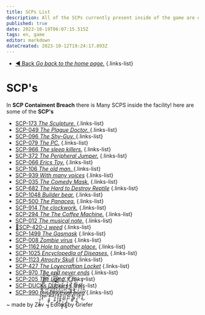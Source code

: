 ```yaml
---
title: SCPs List
description: All of the SCPs currently present inside of the game are on this page.
published: true
date: 2023-10-19T06:07:15.515Z
tags: en, game
editor: markdown
dateCreated: 2023-10-12T19:24:17.893Z
---
```


- [:arrow_backward: Back *Go back to the home page.*](/en/home#single-playerco-op)
{.links-list}
# SCP's
In **SCP Contaiment Breach** there is Many SCPS inside the facility! here are some of the **SCP's**

- [SCP-173 *The Sculpture.* ](/en/game/scps/173)
{.links-list}
- [SCP-049 *The Plague Doctor.* ](/en/game/scps/049)
{.links-list}
- [ SCP-096 *The Shy-Guy.* ](/en/game/scps/096)
{.links-list}
- [SCP-079 *The PC.*](/en/game/scps/079)
{.links-list}
- [SCP-966 *The sleep killers.*](/en/game/scps/966)
{.links-list}
- [SCP-372 *The Peripheral Jumper.*](/en/game/scps/372)
{.links-list}
- [SCP-066 *Erics Toy.*](/en/game/scps/066)
{.links-list}
- [SCP-106 *The old man.* ](/en/game/scps/106)
{.links-list}
- [SCP-939 *With many voices*](/en/game/scps/939)
{.links-list} 
- [SCP-035 *The Comedy Mask.*](/en/game/scps/035)
{.links-list}
- [SCP-682 *The Hard to Destroy Reptile*](/en/game/scps/682)
{.links-list}
- [SCP-1048 *Builder bear.*](/en/game/scps/1048)
{.links-list}
- [SCP-500 *The Panacea.*](/en/game/scps/500)
{.links-list}
- [SCP-914 *The clockwork.*](/en/game/scps/914)
{.links-list}
- [SCP-294 *The The Coffee Machine.*](/en/game/scps/294)
{.links-list}
- [SCP-012 *The musical note*.](/en/game/scps/012)
{.links-list}
- [🚬SCP-420-J *weed*](/en/game/scps/420-j)
{.links-list}
- [SCP-1499 *The Gasmask*](/en/game/scps/1499)
{.links-list} 
- [SCP-008 *Zombie virus*](/en/game/scps/008)
{.links-list}
- [SCP-1162 *Hole to another place.*](/en/game/scps/1162)
{.links-list}
- [SCP-1025 *Encyclopedia of Diseases.*](/en/game/scps/1025)
{.links-list} 
- [SCP-1123 *Atrocity Skull*](/en/game/scps/1123)
{.links-list} 
- [SCP-427  *The Lovecraftian Locket*](/en/game/scps/427)
{.links-list}
- [SCP-970 *The end never ends*](/en/game/scps/970)
{.links-list} 
- [SCP-205 *The Lamp.*](/en/game/scps/205)
{.links-list} 
- [SCP-DUCKs *Duckies*](/en/game/scps/ducks)
{.links-list}
- [SCP-990 *t̷̡̞̜̤̲͓̣͍͖̰͌̊͂̑̈́̆̓́̉͗̃̋́̅̕ḧ̴̝̳͙̬͆̓̑̅̌͂̑̃͠͝͠ͅi̴̯̳̦͆̇s̴̜̟̈́͂͗ ̸̧̰̜̯̪̲̻̙̣̮͔͍̎̈́̄p̷̛̐̒̓̀͛̈́̿͋͆̑̑͗͜l̸̨̹̼͌̈́͌̎̿̀̈́͆̈́̋̈́̐͋á̷̛͓̠̪͓̬̻̊̈́̀̀̅͑͆̋͝ç̸͍̱̭͕̩̼̙̅͐́̃̾e̴̢̲͍͇͖͇̗̖͑̇͛̑̌̇̆̈̀͗̈͘̕͝ ̵̢͔̥̲̟̣̤̖̯͈͖̘̬̿ẃ̷̟̮͉̥̮̈̽̆̉̍̍̌̐͌͝͠i̶̡̢̧̡͎͓͍͓͖̫͚͌̾͌̔͑͐l̸̛̦̺̣̼̓̎́̀́̍̎̓͠͠l̵̗̆ ̶̡̨̖̪̖͖͚͖̋̎̋͑̈͒̾͂̚̚͘͠b̶̩̹͚̪̗͑̓́̊̑́ṹ̴̞̖̜̙͈̮̺̜̭̉̃͛̒r̴̢̻̬̈́̏̇̐̌̌̓̒͠n̸̢̙̩̪̿̌͜*](/en/game/scps/990)
{.links-list} 

~ made by Zav
~ Edited by Griefer
